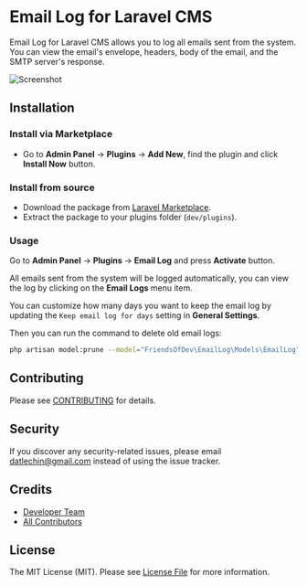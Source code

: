 # Email Log for Laravel CMS

Email Log for Laravel CMS allows you to log all emails sent from the system. You can view the email's envelope, headers, body of the email, and the SMTP server's response.

![Screenshot](https://github.com/vswb/email-log/assets/114894084/bb823256-9859-4550-9efa-cb1d0f1360f8)

## Installation

### Install via Marketplace

- Go to **Admin Panel** -> **Plugins** -> **Add New**, find the plugin and click **Install Now** button.

### Install from source

- Download the package from [Laravel Marketplace](https://marketplace.fsofts.com/products/dev/email-log).
- Extract the package to your plugins folder (`dev/plugins`).

### Usage

Go to **Admin Panel** -> **Plugins** -> **Email Log** and press **Activate** button.

All emails sent from the system will be logged automatically, you can view the log by clicking on the **Email Logs** menu item.

You can customize how many days you want to keep the email log by updating the `Keep email log for days` setting in **General Settings**.

Then you can run the command to delete old email logs:

```bash
php artisan model:prune --model="FriendsOfDev\EmailLog\Models\EmailLog"
```

## Contributing

Please see [CONTRIBUTING](CONTRIBUTING.md) for details.

## Security

If you discover any security-related issues, please email datlechin@gmail.com instead of using the issue tracker.

## Credits

-   [Developer Team](https://fsofts.com)
-   [All Contributors](../../contributors)

## License

The MIT License (MIT). Please see [License File](LICENSE.md) for more information.
